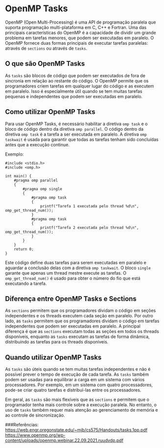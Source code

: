 # OpenMP Tasks

OpenMP (Open Multi-Processing) é uma API de programação paralela que suporta programação multi-plataforma em C, C++ e Fortran. Uma das principais características do OpenMP é a capacidade de dividir um grande problema em tarefas menores, que podem ser executadas em paralelo. O OpenMP fornece duas formas principais de executar tarefas paralelas: através de `sections` ou através de `tasks`.

## O que são OpenMP Tasks

As `tasks` são blocos de código que podem ser executados de fora de sincronia em relação ao restante do código. O OpenMP permite que os programadores criem tarefas em qualquer lugar do código e as executem em paralelo. Isso é especialmente útil quando se tem muitas tarefas pequenas e independentes que podem ser executadas em paralelo.

## Como utilizar OpenMP Tasks

Para usar OpenMP Tasks, é necessário habilitar a diretiva `omp task` e o bloco de código dentro da diretiva `omp parallel`. O código dentro da diretiva `omp task` é a tarefa a ser executada em paralelo. A diretiva `omp taskwait` é usada para garantir que todas as tarefas tenham sido concluídas antes que a execução continue.

Exemplo:

```
#include <stdio.h>
#include <omp.h>

int main() {
    #pragma omp parallel
    {
        #pragma omp single
        {
            #pragma omp task
            {
                printf("Tarefa 1 executada pelo thread %d\n", omp_get_thread_num());
            }
            #pragma omp task
            {
                printf("Tarefa 2 executada pelo thread %d\n", omp_get_thread_num());
            }
        }
    }
    return 0;
}
```

Este código define duas tarefas para serem executadas em paralelo e aguardar a conclusão delas com a diretiva `omp taskwait`. O bloco `single` garante que apenas um thread mestre execute as tarefas. O `omp_get_thread_num()` é usado para obter o número do fio que está executando a tarefa.

## Diferença entre OpenMP Tasks e Sections

As `sections` permitem que os programadores dividam o código em seções independentes e os threads executem cada seção em paralelo. Por outro lado, as `tasks` permitem que os programadores dividam o código em tarefas independentes que podem ser executadas em paralelo. A principal diferença é que as `sections` executam todas as seções em todos os threads disponíveis, enquanto as `tasks` executam as tarefas de forma dinâmica, distribuindo as tarefas para os threads disponíveis.

## Quando utilizar OpenMP Tasks

As `tasks` são úteis quando se tem muitas tarefas independentes e não é possível prever o tempo de execução de cada tarefa. As `tasks` também podem ser usadas para equilibrar a carga em um sistema com vários processadores. Por exemplo, em um sistema com quatro processadores, pode-se criar quatro tarefas e distribuí-las entre os processadores.

Em geral, as `tasks` são mais flexíveis que as `sections` e permitem que o programador tenha mais controle sobre a execução paralela. No entanto, o uso de `tasks` também requer mais atenção ao gerenciamento de memória e ao controle de sincronização.

###Referências:
https://web.engr.oregonstate.edu/~mjb/cs575/Handouts/tasks.1pp.pdf
https://www.openmp.org/wp-content/uploads/openmp.webinar.22.09.2021.ruudvdp.pdf
